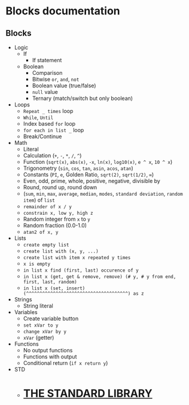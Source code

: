 # Blocks documentation

## Blocks
- Logic
  - If
    - If statement
  - Boolean
    - Comparison
    - Bitwise `or`, `and`, `not`
    - Boolean value (true/false)
    - `null` value
    - Ternary (match/switch but only boolean)
- Loops
  - `Repeat _ times` loop
  - `While`, `Until`
  - Index based `for` loop
  - `for each in list _` loop
  - Break/Continue
- Math
  - Literal
  - Calculation (`+`, `-`, `*`, `/`, `^`)
  - Function (`sqrt(x)`, `abs(x)`, `-x`, `ln(x)`, `log10(x)`, `e ^ x`, `10 ^ x`)
  - Trigonometry (`sin`, `cos`, `tan`, `asin`, `acos`, `atan`)
  - Constants (`PI`, `e`, Golden Ratio, `sqrt(2)`, `sqrt(1/2)`, `∞`)
  - Even, odd, prime, whole, positive, negative, divisible by
  - Round, round up, round down
  - (`sum`, `min`, `max`, `average`, `median`, `modes`, `standard deviation`, `random item`) of `list`
  - `remainder of x / y`
  - `constrain x, low y, high z`
  - Random integer from `x` to `y`
  - Random fraction (0.0-1.0)
  - `atan2 of x, y`
- Lists
  - `create empty list`
  - `create list with (x, y, ...)`
  - `create list with item x repeated y times`
  - `x is empty`
  - `in list x find (first, last) occurence of y`
  - `in list x (get, get & remove, remove) (# y, # y from end, first, last, random)`
  - `in list x (set, insert)               (^^^^^^^^^^^^^^^^^^^^^^^^^^^^^^^^^^^^^^) as z`
- Strings
  - String literal
- Variables
  - Create variable button
  - `set xVar to y`
  - `change xVar by y`
  - `xVar` (getter)
- Functions
  - No output functions
  - Functions with output
  - Conditional return (`if x return y`)
- STD
  - # [THE STANDARD LIBRARY](link)
